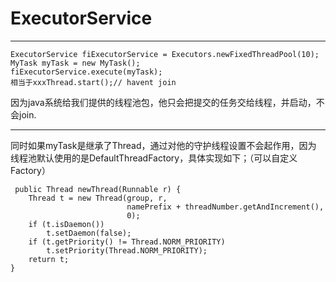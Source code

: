 # ExecutorService
---
```
ExecutorService fiExecutorService = Executors.newFixedThreadPool(10);
MyTask myTask = new MyTask();
fiExecutorService.execute(myTask);
相当于xxxThread.start();// havent join
```
因为java系统给我们提供的线程池包，他只会把提交的任务交给线程，并启动，不会join.

---

同时如果myTask是继承了Thread，通过对他的守护线程设置不会起作用，因为
线程池默认使用的是DefaultThreadFactory，具体实现如下；（可以自定义Factory）
```
 public Thread newThread(Runnable r) {
    Thread t = new Thread(group, r,
                          namePrefix + threadNumber.getAndIncrement(),
                          0);
    if (t.isDaemon())
        t.setDaemon(false);
    if (t.getPriority() != Thread.NORM_PRIORITY)
        t.setPriority(Thread.NORM_PRIORITY);
    return t;
}
```
